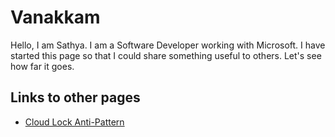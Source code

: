 # Vanakkam
Hello, I am Sathya. I am a Software Developer working with Microsoft. I have started this page so that I could share something useful to others. Let's see how far it goes.
## Links to other pages
- [Cloud Lock Anti-Pattern](/cloud/cloudlockantipattern)
